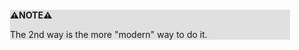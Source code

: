 <div style="margin:2em; background-color: #e0e0e0;">

<strong>⚠️NOTE️️️⚠️</strong>

The 2nd way is the more "modern" way to do it.
</div>

